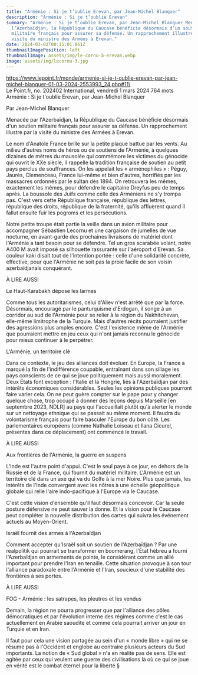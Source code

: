 ```yaml
---
title: "Arménie : Si je t’oublie Erevan, par Jean-Michel Blanquer"
description: "Arménie : Si je t’oublie Erevan"
summary: "Arménie : Si je t’oublie Erevan, par Jean-Michel Blanquer Menacée par
  l’Azerbaïdjan, la République du Caucase bénéficie désormais d’un soutien
  militaire français pour assurer sa défense. Un rapprochement illustré par la
  visite du ministre des Armées à Erevan."
date: 2024-03-02T00:15:01.861Z
thumbnailImagePosition: left
thumbnailImage: assets/img/le-cornu-à-erevan.webp
image: assets/img/lecornu-3.jpg
---
```

https://www.lepoint.fr/monde/armenie-si-je-t-oublie-erevan-par-jean-michel-blanquer-01-03-2024-2553993_24.php#11\
\
Le Point.fr, no. 202402
International, vendredi 1 mars 2024 764 mots
Arménie : Si je t'oublie Erevan, par Jean-Michel Blanquer

Par Jean-Michel Blanquer

Menacée par l'Azerbaïdjan, la République du Caucase bénéficie désormais d'un soutien militaire français pour assurer sa défense. Un rapprochement illustré par la visite du ministre des Armées à Erevan.

Le nom d'Anatole France brille sur la petite plaque battue par les vents. Au milieu d'autres noms de héros ou de soutiens de l'Arménie, à quelques dizaines de mètres du mausolée qui commémore les victimes du génocide qui ouvrit le XXe siècle, il rappelle la tradition française de soutien au petit pays perclus de souffrances. On les appelait les « arménophiles » : Péguy, Jaurès, Clemenceau, France lui-même et bien d'autres, horrifiés par les massacres ordonnés par le sultan dès 1894. On retrouvera les mêmes, exactement les mêmes, pour défendre le capitaine Dreyfus peu de temps après. La boussole des Juifs comme celle des Arméniens ne s'y trompa pas. C'est vers cette République française, république des lettres, république des droits, république de la fraternité, qu'ils affluèrent quand il fallut ensuite fuir les pogroms et les persécutions.

Notre petite troupe était partie la veille dans un avion militaire pour accompagner Sébastien Lecornu et une cargaison de jumelles de vue nocturne, en avant-garde des prochaines livraisons de matériel dont l'Arménie a tant besoin pour se défendre. Tel un gros scarabée volant, notre A400 M avait imposé sa silhouette rassurante sur l'aéroport d'Erevan. Sa couleur kaki disait tout de l'intention portée : celle d'une solidarité concrète, effective, pour que l'Arménie ne soit pas la proie facile de son voisin azerbaïdjanais conquérant.

À LIRE AUSSI

Le Haut-Karabakh dépose les larmes

Comme tous les autoritarismes, celui d'Aliev n'est arrêté que par la force. Désormais, encouragé par le panturquisme d'Erdogan, il songe à un corridor au sud de l'Arménie pour se relier à la région du Nakhitchevan, elle-même limitrophe de la Turquie. Mais d'autres récits pourraient justifier des agressions plus amples encore. C'est l'existence même de l'Arménie que pourraient mettre en jeu ceux qui n'ont jamais reconnu le génocide pour mieux continuer à le perpétrer.

L'Arménie, un territoire clé

Dans ce contexte, le jeu des alliances doit évoluer. En Europe, la France a marqué la fin de l'indifférence coupable, entraînant dans son sillage les pays conscients de ce qui se joue politiquement mais aussi moralement. Deux États font exception : l'Italie et la Hongrie, liés à l'Azerbaïdjan par des intérêts économiques considérables. Seules les opinions publiques pourront faire varier cela. On ne peut guère compter sur le pape pour y changer quelque chose, trop occupé à donner des leçons depuis Marseille \[en septembre 2023, NDLR] au pays qui l'accueillait plutôt qu'à alerter le monde sur un nettoyage ethnique qui se passait au même moment. Il faudra du volontarisme français pour faire basculer l'Europe du bon côté. Les parlementaires européens (comme Nathalie Loiseau et Ilana Cicurel, présentes dans ce déplacement) ont commencé le travail.

À LIRE AUSSI

Aux frontières de l'Arménie, la guerre en suspens

L'Inde est l'autre point d'appui. C'est le seul pays à ce jour, en dehors de la Russie et de la France, qui fournit du matériel militaire. L'Arménie est un territoire clé dans un axe qui va du Golfe à la mer Noire. Plus que jamais, les intérêts de l'Inde convergent avec les nôtres à une échelle géopolitique globale qui relie l'aire indo-pacifique à l'Europe via le Caucase.

C'est cette vision d'ensemble qu'il faut désormais concevoir. Car la seule posture défensive ne peut sauver la donne. Et la vision pour le Caucase peut compléter la nouvelle distribution des cartes qui suivra les événement actuels au Moyen-Orient.

Israël fournit des armes à l'Azerbaïdjan

Comment accepter qu'Israël soit un soutien de l'Azerbaïdjan ? Par une realpolitik qui pourrait se transformer en boomerang, l'État hébreu a fourni l'Azerbaïdjan en armements de pointe, le considérant comme un allié important pour prendre l'Iran en tenaille. Cette situation provoque à son tour l'alliance paradoxale entre l'Arménie et l'Iran, soucieux d'une stabilité des frontières à ses portes.

À LIRE AUSSI

FOG - Arménie : les satrapes, les pleutres et les vendus

Demain, la région ne pourra progresser que par l'alliance des pôles démocratiques et par l'évolution interne des régimes comme c'est le cas actuellement en Arabie saoudite et comme cela pourrait arriver un jour en Turquie et en Iran.

Il faut pour cela une vision partagée au sein d'un « monde libre » qui ne se résume pas à l'Occident et englobe au contraire plusieurs acteurs du Sud importants. La notion de « Sud global » n'a en réalité pas de sens. Elle est agitée par ceux qui veulent une guerre des civilisations là où ce qui se joue en vérité est le combat éternel pour la liberté §